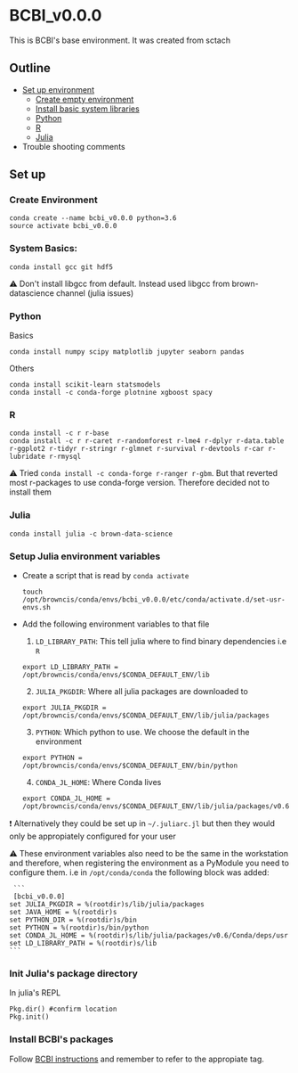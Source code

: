 # BCBI_v0.0.0

This is BCBI's base environment. It was created from sctach

## Outline

* [Set up environment](#set-up)
	* [Create empty environment](#Create-Environment)
	* [Install basic system libraries](#system-basics)
	* [Python](#python)
	* [R](#r)
	* [Julia](#julia)
* Trouble shooting comments

## Set up

### Create Environment
```
conda create --name bcbi_v0.0.0 python=3.6
source activate bcbi_v0.0.0
```

### System Basics: 
```
conda install gcc git hdf5
```

:warning: Don't install libgcc from default. Instead used libgcc from brown-datascience channel (julia issues)

### Python

Basics

```
conda install numpy scipy matplotlib jupyter seaborn pandas
```

Others
```
conda install scikit-learn statsmodels
conda install -c conda-forge plotnine xgboost spacy
```

### R

```
conda install -c r r-base
conda install -c r r-caret r-randomforest r-lme4 r-dplyr r-data.table r-ggplot2 r-tidyr r-stringr r-glmnet r-survival r-devtools r-car r-lubridate r-rmysql
```


:warning: Tried `conda install -c conda-forge r-ranger r-gbm`. But that reverted most r-packages to use conda-forge version. Therefore decided not to install them

### Julia

```
conda install julia -c brown-data-science
```

### Setup Julia environment variables 

* Create a script that is read by `conda activate`

	```
	touch /opt/browncis/conda/envs/bcbi_v0.0.0/etc/conda/activate.d/set-usr-envs.sh
	```

* Add the following environment variables to that file

	1. `LD_LIBRARY_PATH`: This tell julia where to find binary dependencies i.e `R`
	```
	export LD_LIBRARY_PATH = /opt/browncis/conda/envs/$CONDA_DEFAULT_ENV/lib
	```
	2. `JULIA_PKGDIR`: Where all julia packages are downloaded to 
	```
	export JULIA_PKGDIR = /opt/browncis/conda/envs/$CONDA_DEFAULT_ENV/lib/julia/packages
	```

	3. `PYTHON`: Which python to use. We choose the default in the environment
	```
	export PYTHON = /opt/browncis/conda/envs/$CONDA_DEFAULT_ENV/bin/python
	```
	4. `CONDA_JL_HOME`: Where Conda lives 
	```
	export CONDA_JL_HOME = /opt/browncis/conda/envs/$CONDA_DEFAULT_ENV/lib/julia/packages/v0.6/Conda/deps/usr
	```  

:exclamation: Alternatively they could be set up in `~/.juliarc.jl` but then they would only be appropiately configured for your user

:warning: These environment variables also need to be the same in the workstation and therefore, when registering the environment as a PyModule you need to configure them. i.e in `/opt/conda/conda` the following block was added:

	 ```
	 [bcbi_v0.0.0]
	set JULIA_PKGDIR = %(rootdir)s/lib/julia/packages
	set JAVA_HOME = %(rootdir)s
	set PYTHON_DIR = %(rootdir)s/bin
	set PYTHON = %(rootdir)s/bin/python 
	set CONDA_JL_HOME = %(rootdir)s/lib/julia/packages/v0.6/Conda/deps/usr
	set LD_LIBRARY_PATH = %(rootdir)s/lib
	```
	
### Init Julia's package directory

In julia's REPL
```
Pkg.dir() #confirm location
Pkg.init()
```  

### Install BCBI's packages 

Follow [BCBI instructions](#https://github.com/bcbi/BCBI_base.jl) and remember to refer to the appropiate tag.


